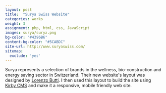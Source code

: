 ```yaml
---
layout: post
title:  "Surya Swiss Website"
categories: works
weight: 3
assignment: php, html, css, JavaScript
images: surya/surya.png
bg-color: "#4396B6"
content-bg-color: "#5CABDC"
site-url: http://www.suryaswiss.com/
sitemap:
  exclude: 'yes'
---
```

Surya represents a selection of brands in the wellness, bio-construction and energy saving sector in Switzerland. Their new website's layout was designed by [Lorenzo Butti](http://lorenzobutti.com). I then used this layout to build the site using [Kirby CMS](http://getkirby.com) and make it a responsive, mobile friendly web site.
